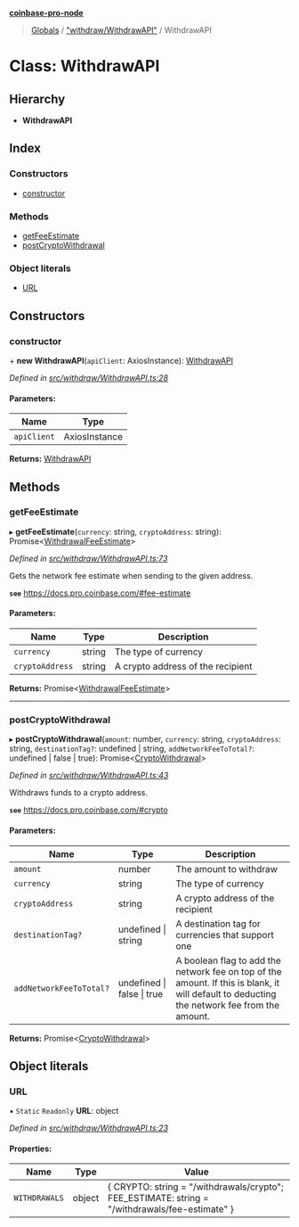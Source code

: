 **[coinbase-pro-node](../README.md)**

> [Globals](../globals.md) / ["withdraw/WithdrawAPI"](../modules/_withdraw_withdrawapi_.md) / WithdrawAPI

# Class: WithdrawAPI

## Hierarchy

- **WithdrawAPI**

## Index

### Constructors

- [constructor](_withdraw_withdrawapi_.withdrawapi.md#constructor)

### Methods

- [getFeeEstimate](_withdraw_withdrawapi_.withdrawapi.md#getfeeestimate)
- [postCryptoWithdrawal](_withdraw_withdrawapi_.withdrawapi.md#postcryptowithdrawal)

### Object literals

- [URL](_withdraw_withdrawapi_.withdrawapi.md#url)

## Constructors

### constructor

\+ **new WithdrawAPI**(`apiClient`: AxiosInstance): [WithdrawAPI](_withdraw_withdrawapi_.withdrawapi.md)

_Defined in [src/withdraw/WithdrawAPI.ts:28](https://github.com/bennycode/coinbase-pro-node/blob/ee94ab6/src/withdraw/WithdrawAPI.ts#L28)_

#### Parameters:

| Name        | Type          |
| ----------- | ------------- |
| `apiClient` | AxiosInstance |

**Returns:** [WithdrawAPI](_withdraw_withdrawapi_.withdrawapi.md)

## Methods

### getFeeEstimate

▸ **getFeeEstimate**(`currency`: string, `cryptoAddress`: string): Promise\<[WithdrawalFeeEstimate](../interfaces/_withdraw_withdrawapi_.withdrawalfeeestimate.md)>

_Defined in [src/withdraw/WithdrawAPI.ts:73](https://github.com/bennycode/coinbase-pro-node/blob/ee94ab6/src/withdraw/WithdrawAPI.ts#L73)_

Gets the network fee estimate when sending to the given address.

**`see`** https://docs.pro.coinbase.com/#fee-estimate

#### Parameters:

| Name            | Type   | Description                       |
| --------------- | ------ | --------------------------------- |
| `currency`      | string | The type of currency              |
| `cryptoAddress` | string | A crypto address of the recipient |

**Returns:** Promise\<[WithdrawalFeeEstimate](../interfaces/_withdraw_withdrawapi_.withdrawalfeeestimate.md)>

---

### postCryptoWithdrawal

▸ **postCryptoWithdrawal**(`amount`: number, `currency`: string, `cryptoAddress`: string, `destinationTag?`: undefined \| string, `addNetworkFeeToTotal?`: undefined \| false \| true): Promise\<[CryptoWithdrawal](../interfaces/_withdraw_withdrawapi_.cryptowithdrawal.md)>

_Defined in [src/withdraw/WithdrawAPI.ts:43](https://github.com/bennycode/coinbase-pro-node/blob/ee94ab6/src/withdraw/WithdrawAPI.ts#L43)_

Withdraws funds to a crypto address.

**`see`** https://docs.pro.coinbase.com/#crypto

#### Parameters:

| Name | Type | Description |
| --- | --- | --- |
| `amount` | number | The amount to withdraw |
| `currency` | string | The type of currency |
| `cryptoAddress` | string | A crypto address of the recipient |
| `destinationTag?` | undefined \| string | A destination tag for currencies that support one |
| `addNetworkFeeToTotal?` | undefined \| false \| true | A boolean flag to add the network fee on top of the amount. If this is blank, it will default to deducting the network fee from the amount. |

**Returns:** Promise\<[CryptoWithdrawal](../interfaces/_withdraw_withdrawapi_.cryptowithdrawal.md)>

## Object literals

### URL

▪ `Static` `Readonly` **URL**: object

_Defined in [src/withdraw/WithdrawAPI.ts:23](https://github.com/bennycode/coinbase-pro-node/blob/ee94ab6/src/withdraw/WithdrawAPI.ts#L23)_

#### Properties:

| Name | Type | Value |
| --- | --- | --- |
| `WITHDRAWALS` | object | { CRYPTO: string = "/withdrawals/crypto"; FEE_ESTIMATE: string = "/withdrawals/fee-estimate" } |
